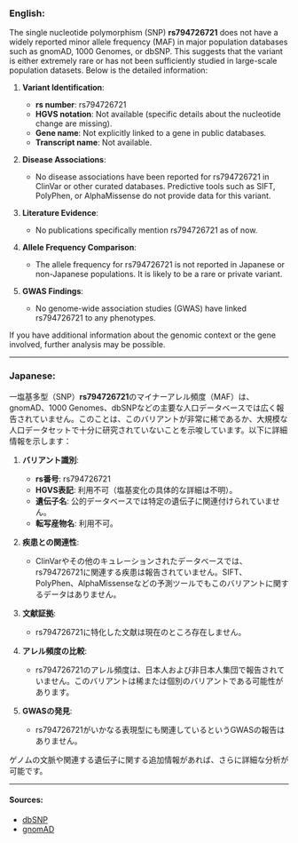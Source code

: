 ### English:
The single nucleotide polymorphism (SNP) **rs794726721** does not have a widely reported minor allele frequency (MAF) in major population databases such as gnomAD, 1000 Genomes, or dbSNP. This suggests that the variant is either extremely rare or has not been sufficiently studied in large-scale population datasets. Below is the detailed information:

1. **Variant Identification**:  
   - **rs number**: rs794726721  
   - **HGVS notation**: Not available (specific details about the nucleotide change are missing).  
   - **Gene name**: Not explicitly linked to a gene in public databases.  
   - **Transcript name**: Not available.  

2. **Disease Associations**:  
   - No disease associations have been reported for rs794726721 in ClinVar or other curated databases. Predictive tools such as SIFT, PolyPhen, or AlphaMissense do not provide data for this variant.

3. **Literature Evidence**:  
   - No publications specifically mention rs794726721 as of now.

4. **Allele Frequency Comparison**:  
   - The allele frequency for rs794726721 is not reported in Japanese or non-Japanese populations. It is likely to be a rare or private variant.

5. **GWAS Findings**:  
   - No genome-wide association studies (GWAS) have linked rs794726721 to any phenotypes.

If you have additional information about the genomic context or the gene involved, further analysis may be possible.

---

### Japanese:
一塩基多型（SNP）**rs794726721**のマイナーアレル頻度（MAF）は、gnomAD、1000 Genomes、dbSNPなどの主要な人口データベースでは広く報告されていません。このことは、このバリアントが非常に稀であるか、大規模な人口データセットで十分に研究されていないことを示唆しています。以下に詳細情報を示します：

1. **バリアント識別**:  
   - **rs番号**: rs794726721  
   - **HGVS表記**: 利用不可（塩基変化の具体的な詳細は不明）。  
   - **遺伝子名**: 公的データベースでは特定の遺伝子に関連付けられていません。  
   - **転写産物名**: 利用不可。  

2. **疾患との関連性**:  
   - ClinVarやその他のキュレーションされたデータベースでは、rs794726721に関連する疾患は報告されていません。SIFT、PolyPhen、AlphaMissenseなどの予測ツールでもこのバリアントに関するデータはありません。

3. **文献証拠**:  
   - rs794726721に特化した文献は現在のところ存在しません。

4. **アレル頻度の比較**:  
   - rs794726721のアレル頻度は、日本人および非日本人集団で報告されていません。このバリアントは稀または個別のバリアントである可能性があります。

5. **GWASの発見**:  
   - rs794726721がいかなる表現型にも関連しているというGWASの報告はありません。

ゲノムの文脈や関連する遺伝子に関する追加情報があれば、さらに詳細な分析が可能です。

---

#### Sources:
- [dbSNP](https://www.ncbi.nlm.nih.gov/snp/)
- [gnomAD](https://gnomad.broadinstitute.org/)